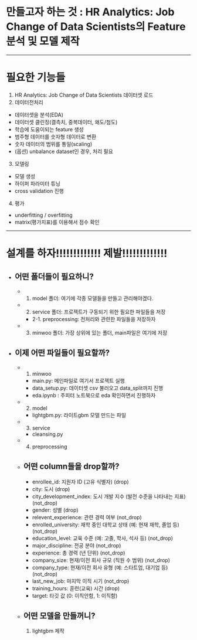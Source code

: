 # 만들고자 하는 것 : HR Analytics: Job Change of Data Scientists의 Feature 분석 및 모델 제작
---
# 필요한 기능들 
1. HR Analytics: Job Change of Data Scientists 데이터셋 로드 
2. 데이터전처리 
  - 데이터셋을 분석(EDA)
  - 데이터셋 클린징(결측치, 중복데이터, 왜도/첨도)
  - 학습에 도움이되는 feature 생성 
  - 범주형 데이터를 숫자형 데이터로 변환 
  - 숫자 데이터의 범위를 통일(scaling)
  - (옵션) unbalance dataset인 경우, 처리 필요
3. 모델링 
  - 모델 생성
  - 하이퍼 파라미터 튜닝 
  - cross validation 진행 
4. 평가 
  - underfitting / overfitting 
  - matrix(평가지표)를 이용해서 점수 확인 
  ---

  # 설계를 하자!!!!!!!!!!!!! 제발!!!!!!!!!!!!!
- ## 어떤 폴더들이 필요하니? 
  - 1. model 폴더: 여기에 각종 모델들을 만들고 관리해야겠다.
  - 2. service 폴더: 프로젝트가 구동되기 위한 필요한 파일들을 저장
    - 2-1. preprocessing: 전처리와 관련한 파일들을 저장하자
  - 3. minwoo 폴더: 가장 상위에 있는 폴더, main파일은 여기에 저장

- ## 이제 어떤 파일들이 필요할까?
  - 1. minwoo
    - main.py: 메인파일로 여기서 프로젝트 실행
    - data_setup.py: 데이터셋 csv 불러오고 data_split까지 진행
    - eda.ipynb : 주피터 노트북으로 eda 확인하면서 진행하자
  - 2. model
    - lightgbm.py: 라이트gbm 모델 만드는 파일
  - 3. service
    - cleansing.py
  - 4. preprocessing

  - ## 어떤 column들을 drop할까?
    - enrollee_id: 지원자 ID (고유 식별자) (drop)
    - city: 도시 (drop)
    - city_development_index: 도시 개발 지수 (발전 수준을 나타내는 지표) (not_drop)
    - gender: 성별 (drop)
    - relevent_experience: 관련 경력 여부 (not_drop)
    - enrolled_university: 재학 중인 대학교 상태 (예: 현재 재학, 졸업 등) (not_drop)
    - education_level: 교육 수준 (예: 고졸, 학사, 석사 등) (not_drop)
    - major_discipline: 전공 분야 (not_drop)
    - experience: 총 경력 (년 단위) (not_drop)
    - company_size: 현재/이전 회사 규모 (직원 수 범위) (not_drop)
    - company_type: 현재/이전 회사 유형 (예: 스타트업, 대기업 등) (not_drop)
    - last_new_job: 마지막 이직 시기 (not_drop)
    - training_hours: 훈련(교육) 시간 (drop)
    - target: 타깃 값 (0: 이직안함, 1: 이직함)
  
  - ## 어떤 모델을 만들꺼니?
    1. lightgbm 제작
